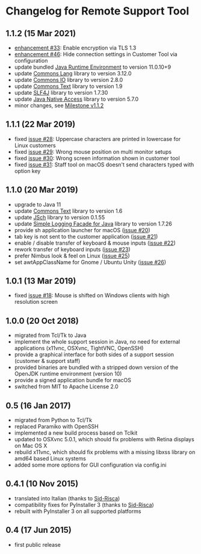 Changelog for Remote Support Tool
=================================

1.1.2 (15 Mar 2021)
-------------------

-   [enhancement #33](https://github.com/OpenIndex/RemoteSupportTool/issues/33): Enable encryption via TLS 1.3
-   [enhancement #46](https://github.com/OpenIndex/RemoteSupportTool/issues/46): Hide connection settings in Customer Tool via configuration
-   update bundled [Java Runtime Environment](https://openjdk.java.net/) to version 11.0.10+9
-   update [Commons Lang](https://commons.apache.org/lang/) library to version 3.12.0
-   update [Commons IO](https://commons.apache.org/io) library to version 2.8.0
-   update [Commons Text](https://commons.apache.org/text/) library to version 1.9
-   update [SLF4J](https://www.slf4j.org/) library to version 1.7.30
-   update [Java Native Access](https://github.com/java-native-access/jna) library to version 5.7.0
-   minor changes, see [Milestone v1.1.2](https://github.com/OpenIndex/RemoteSupportTool/milestone/7)


1.1.1 (22 Mar 2019)
-------------------

-   fixed [issue #28](https://github.com/OpenIndex/RemoteSupportTool/issues/28): Uppercase characters are printed in lowercase for Linux customers
-   fixed [issue #29](https://github.com/OpenIndex/RemoteSupportTool/issues/29): Wrong mouse position on multi monitor setups
-   fixed [issue #30](https://github.com/OpenIndex/RemoteSupportTool/issues/30): Wrong screen information shown in customer tool
-   fixed [issue #31](https://github.com/OpenIndex/RemoteSupportTool/issues/31): Staff tool on macOS doesn't send characters typed with option key


1.1.0 (20 Mar 2019)
-------------------

-   upgrade to Java 11
-   update [Commons Text](https://commons.apache.org/text/) library to version 1.6
-   update [JSch](http://www.jcraft.com/jsch/) library to version 0.1.55
-   update [Simple Logging Facade for Java](https://www.slf4j.org/) library to version 1.7.26
-   provide sh application launcher for macOS ([issue #20](https://github.com/OpenIndex/RemoteSupportTool/issues/20))
-   tab key is not sent to the customer application ([issue #21](https://github.com/OpenIndex/RemoteSupportTool/issues/21))
-   enable / disable transfer of keyboard & mouse inputs ([issue #22](https://github.com/OpenIndex/RemoteSupportTool/issues/22))
-   rework transfer of keyboard inputs ([issue #23](https://github.com/OpenIndex/RemoteSupportTool/issues/23))
-   prefer Nimbus look & feel on Linux ([issue #25](https://github.com/OpenIndex/RemoteSupportTool/issues/25))
-   set awtAppClassName for Gnome / Ubuntu Unity ([issue #26](https://github.com/OpenIndex/RemoteSupportTool/issues/26))


1.0.1 (13 Mar 2019)
-------------------

-   fixed [issue #18](https://github.com/OpenIndex/RemoteSupportTool/issues/18): Mouse is shifted on Windows clients with high resolution screen


1.0.0 (20 Oct 2018)
-------------------

-   migrated from Tcl/Tk to Java
-   implement the whole support session in Java, no need for external applications (x11vnc, OSXvnc, TightVNC, OpenSSH)
-   provide a graphical interface for both sides of a support session (customer & support staff)
-   provided binaries are bundled with a stripped down version of the OpenJDK runtime environment (version 10)
-   provide a signed application bundle for macOS
-   switched from MIT to Apache License 2.0


0.5 (16 Jan 2017)
-----------------

-   migrated from Python to Tcl/Tk
-   replaced Paramiko with OpenSSH
-   implemented a new build process based on Tclkit
-   updated to OSXvnc 5.0.1, which should fix problems with Retina displays on Mac OS X
-   rebuild x11vnc, which should fix problems with a missing libxss library on amd64 based Linux systems
-   added some more options for GUI configuration via config.ini


0.4.1 (10 Nov 2015)
-------------------

-   translated into Italian (thanks to [Sjd-Risca](https://github.com/Sjd-Risca))
-   compatibility fixes for PyInstaller 3 (thanks to [Sjd-Risca](https://github.com/Sjd-Risca))
-   rebuilt with PyInstaller 3 on all supported platforms

0.4 (17 Jun 2015)
-----------------

-   first public release
